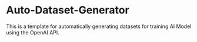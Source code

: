 # Auto-Dataset-Generator
This is a template for automatically generating datasets for training AI Model using the OpenAI API.

